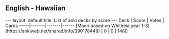 <h2>English  -  Hawaiian</h2>
---
layout: default
title: List of anki decks by score
---
Deck | Score | Votes | Cards
-----|-------|-------|------
[Maori based on Whitireia year 1-3](https://ankiweb.net/shared/info/390178449) | 0 | 0 | 1480
